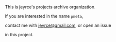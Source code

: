 

This is jeyrce's projects archive organization.

If you are interested in the name `pmeta`,

contact me with jeyrce@gmail.com, or open an issue 

in this project.

